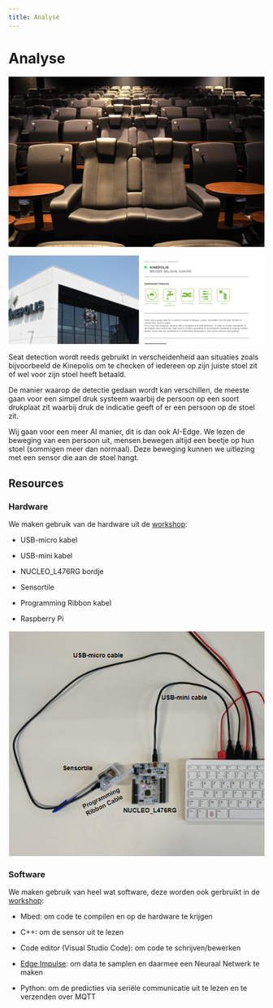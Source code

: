 ```yaml
---
title: Analyse
---
```


# Analyse

![kinepolis](./assets/kinepolis.jpg)

![kineProof](./assets/kineProof.png)

Seat detection wordt reeds gebruikt in verscheidenheid aan situaties zoals bijvoorbeeld de Kinepolis om te checken of iedereen op zijn juiste stoel zit of wel voor zijn stoel heeft betaald.

De manier waarop de detectie gedaan wordt kan verschillen, de meeste gaan voor een simpel druk systeem waarbij de persoon op een soort drukplaat zit waarbij druk de indicatie geeft of er een persoon op de stoel zit.

Wij gaan voor een meer AI manier, dit is dan ook AI-Edge. We lezen de beweging van een persoon uit, mensen bewegen altijd een beetje op hun stoel (sommigen meer dan normaal). Deze beweging kunnen we uitlezing met een sensor die aan de stoel hangt.

## Resources

### Hardware

We maken gebruik van de hardware uit de [workshop](https://ai-edge-workshop.netlify.app/):

- USB-micro kabel

- USB-mini kabel

- NUCLEO_L476RG bordje

- Sensortile

- Programming Ribbon kabel

- Raspberry Pi

![setup](./assets/setup.png)

### Software

We maken gebruik van heel wat software, deze worden ook gerbruikt in de [workshop](https://ai-edge-workshop.netlify.app/):

- Mbed: om code te compilen en op de hardware te krijgen

- C++: om de sensor uit te lezen

- Code editor (Visual Studio Code): om code te schrijven/bewerken

- [Edge Impulse](https://www.edgeimpulse.com/): om data te samplen en daarmee een Neuraal Netwerk te maken

- Python: om de predicties via seriële communicatie uit te lezen en te verzenden over MQTT
